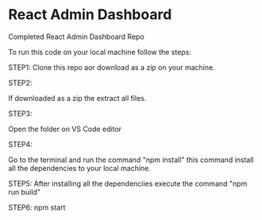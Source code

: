 # React Admin Dashboard

Completed React Admin Dashboard Repo

To run this code on your local machine follow the steps:

STEP1:
Clone this repo aor download as a zip on your machine.

STEP2:

If downloaded as a zip the extract all files.

STEP3:

Open the folder on VS Code editor

STEP4:

Go to the terminal and run the command "npm install"
this command install all the dependencies to your local machine.

STEP5:
After installing all the dependenciies execute the command "npm run build"

STEP6:
npm start


